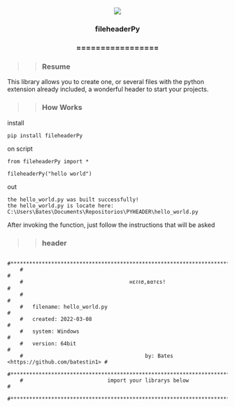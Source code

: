 <h1 align="center">
<img src="https://img.shields.io/static/v1?label=fileheaderPy%20POR&message=MAYCON%20BATESTIN&color=7159c1&style=flat-square&logo=ghost"/>


<h3> <p align="center">fileheaderPy </p> </h3>
<h3> <p align="center"> ================= </p> </h3>

>> <h3> Resume </h3>

<p> This library allows you to create one, or several files with the python extension already included, a wonderful header to start your projects.</p>

>> <h3> How Works </h3>

<p> install </p>

```
pip install fileheaderPy

```
<p> on script </p>

```
from fileheaderPy import *

fileheaderPy("hello world")

```
<p> out </p>

```
the hello_world.py was built successfully!
the hello_world.py is locate here: C:\Users\Bates\Documents\Repositorios\PYHEADER\hello_world.py

```

<p> After invoking the function, just follow the instructions that will be asked </p>

>> <h3> header </h3>

```
    #********************************************************************************#
    #                                                                                #
    #                                  нεℓℓσ,вαтεs!                                  #
    #                                                                                #
    #   filename: hello_world.py                                                     #
    #   created: 2022-03-08                                                          #
    #   system: Windows                                                              #
    #   version: 64bit                                                               #
    #                                       by: Bates <https://github.com/batestin1> #
    #********************************************************************************#
    #                           import your librarys below                           #
    #********************************************************************************#

```